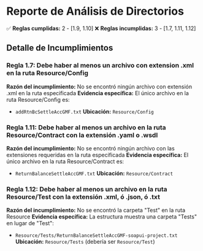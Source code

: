 # Reporte de Análisis de Directorios

✅ **Reglas cumplidas:** 2 - [1.9, 1.10]
❌ **Reglas incumplidas:** 3 - [1.7, 1.11, 1.12]

## Detalle de Incumplimientos

### Regla 1.7: Debe haber al menos un archivo con extension .xml en la ruta Resource/Config
**Razón del incumplimiento:** No se encontró ningún archivo con extensión .xml en la ruta especificada
**Evidencia específica:** El único archivo en la ruta Resource/Config es:
- `addRtnBcSettleAccGMF.txt`
**Ubicación:** `Resource/Config`

### Regla 1.11: Debe haber al menos un archivo en la ruta Resource/Contract con la extensión .yaml o .wsdl
**Razón del incumplimiento:** No se encontró ningún archivo con las extensiones requeridas en la ruta especificada
**Evidencia específica:** El único archivo en la ruta Resource/Contract es:
- `ReturnBalanceSettleAccGMF.txt`
**Ubicación:** `Resource/Contract`

### Regla 1.12: Debe haber al menos un archivo en la ruta Resource/Test con la extensión .xml, ó .json, ó .txt
**Razón del incumplimiento:** No se encontró la carpeta "Test" en la ruta Resource
**Evidencia específica:** La estructura muestra una carpeta "Tests" en lugar de "Test":
- `Resource/Tests/ReturnBalanceSettleAccGMF-soapui-project.txt`
**Ubicación:** `Resource/Tests` (debería ser `Resource/Test`)